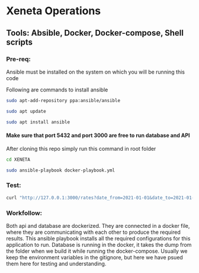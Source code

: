 # Xeneta Operations

## Tools: Absible, Docker, Docker-compose, Shell scripts 

### Pre-req:

Ansible must be installed on the system on which you will be running this code


Following are commands to install ansible

```bash
sudo apt-add-repository ppa:ansible/ansible

sudo apt update

sudo apt install ansible
```

#### Make sure that port 5432 and port 3000 are free to run database and API 

After cloning this repo simply run this command in root folder 

```bash
cd XENETA

sudo ansible-playbook docker-playbook.yml
``` 
### Test: 

```bash
curl "http://127.0.0.1:3000/rates?date_from=2021-01-01&date_to=2021-01-31&orig_code=CNGGZ&dest_code=EETLL"
``` 

### Workfollow:

Both api and database are dockerized. They are connected in a docker file, where they are communicating with each other to produce the required results. 
This ansible playbook installs all the required configurations for this application to run. Database is running in the docker, it takes the dump from the folder when we build it while running the docker-compose. 
Usually we keep the environment variables in the gitignore, but here we have psued them here for testing and understanding.

